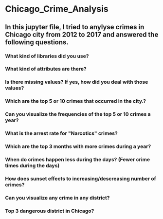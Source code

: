# Chicago_Crime_Analysis
## In this jupyter file, I tried to anylyse crimes in Chicago city from 2012 to 2017 and answered the following questions.

 ### What kind of libraries did you use?
 ### What kind of attributes are there?
 ### Is there missing values? If yes, how did you deal with those values?
 ### Which are the top 5 or 10 crimes that occurred in the city.?
 ### Can you visualize the frequencies of the top 5 or 10 crimes a year?
 ### What is the arrest rate for "Narcotics" crimes?
 ### Which are the top 3 months with more crimes during a year?
 ### When do crimes happen less during the days? (Fewer crime times during the days)
 ### How does sunset effects to increasing/descreasing number of crimes? 
 ### Can you visualize any crime in any district?
 ### Top 3 dangerous district in Chicago?
